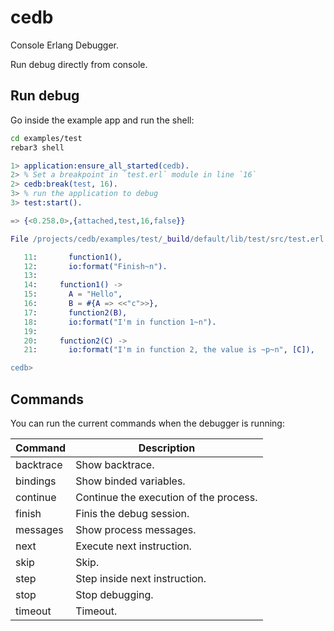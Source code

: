 cedb
====

Console Erlang Debugger.

Run debug directly from console.

Run debug
---------

Go inside the example app and run the shell:

```sh
cd examples/test
rebar3 shell
```

```erlang
1> application:ensure_all_started(cedb).
2> % Set a breakpoint in `test.erl` module in line `16`
2> cedb:break(test, 16).
3> % run the application to debug
3> test:start().

=> {<0.258.0>,{attached,test,16,false}}

File /projects/cedb/examples/test/_build/default/lib/test/src/test.erl

   11:       function1(),
   12:       io:format("Finish~n").
   13:
   14:     function1() ->
   15:       A = "Hello",
   16:       B = #{A => <<"c">>},
   17:       function2(B),
   18:       io:format("I'm in function 1~n").
   19:
   20:     function2(C) ->
   21:       io:format("I'm in function 2, the value is ~p~n", [C]),

cedb>
```

Commands
--------

You can run the current commands when the debugger is running:

Command      | Description
-------------|-------------------------------------------
backtrace    | Show backtrace.
bindings     | Show binded variables.
continue     | Continue the execution of the process.
finish       | Finis the debug session.
messages     | Show process messages.
next         | Execute next instruction.
skip         | Skip.
step         | Step inside next instruction.
stop         | Stop debugging.
timeout      | Timeout.
